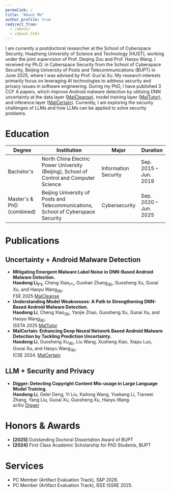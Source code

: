 ```yaml
---
permalink: /
title: "About Me"
author_profile: true
redirect_from: 
  - /about/
  - /about.html
---
```


I am currently a postdoctoral researcher at the School of Cyberspace Security, Huazhong University of Science and Technology (HUST), working under the joint supervision of Prof. Deqing Zou and Prof. Haoyu Wang. I received my Ph.D. in Cyberspace Security from the School of Cyberspace Security, Beijing University of Posts and Telecommunications (BUPT) in June 2025, where I was advised by Prof. Guo'ai Xu. My research interests primarily focus on leveraging AI technologies to address security and privacy issues in software engineering. During my PhD, I have published 3 CCF A papers, which improve Android malware detection by utilizing DNN uncertainty at the data layer ([MalCleanse](https://dl.acm.org/doi/abs/10.1145/3715769)), model training layer ([MalTutor](https://dl.acm.org/doi/abs/10.1145/3728884)), and inference layer ([MalCertain](https://dl.acm.org/doi/abs/10.1145/3597503.3639122)). Currently, I am exploring the security challenges of LLMs and how LLMs can be applied to solve security problems.  


Education
======


| Degree            | Institution                                              | Major               | Duration        |
|-------------------|----------------------------------------------------------|---------------------|-----------------|
| Bachelor's        | North China Electric Power University (Beijing), School of Control and Computer Science | Information Security | Sep. 2015 – Jun. 2019 |
| Master's & PhD (combined) | Beijing University of Posts and Telecommunications, School of Cyberspace Security | Cybersecurity      | Sep. 2020 – Jun. 2025 |



Publications
======

Uncertainty + Android Malware Detection
------
- __Mitigating Emergent Malware Label Noise in DNN-Based Android Malware Detection.__  <br>
  __Haodong Li<sub>(\*)</sub>__, Cheng Xiao<sub>(\*)</sub>, Guohan Zhang<sub>(&)</sub>, Guosheng Xu, Guoai Xu, and Haoyu Wang<sub>(&)</sub>. <br>
  FSE 2025 [MalCleanse](https://dl.acm.org/doi/abs/10.1145/3715769)
- __Understanding Model Weaknesses: A Path to Strengthening DNN-Based Android Malware Detection.__  <br>
  __Haodong Li__, Cheng Xiao<sub>(&)</sub>, Yanjie Zhao, Guosheng Xu, Guoai Xu, and Haoyu Wang<sub>(&)</sub>. <br>
  ISSTA 2025 [MalTutor](https://dl.acm.org/doi/abs/10.1145/3728884)
- __MalCertain: Enhancing Deep Neural Network Based Android Malware Detection by Tackling Prediction Uncertainty.__ <br>
  __Haodong Li__, Guosheng Xu<sub>(&)</sub>, Liu Wang, Xusheng Xiao, Xiapu Luo, Guoai Xu, and Haoyu Wang<sub>(&)</sub>. <br>
  ICSE 2024. [MalCertain](https://dl.acm.org/doi/abs/10.1145/3597503.3639122)

LLM + Security and Privacy
------
- __Digger: Detecting Copyright Content Mis-usage in Large Language Model Training.__ <br>
  __Haodong Li__, Gelei Deng, Yi Liu, Kailong Wang, Yuekang Li, Tianwei Zhang, Yang Liu, Guoai Xu, Guosheng Xu, Haoyu Wang. <br>
  *arXiv* [Digger](https://arxiv.org/abs/2401.00676)

Honors & Awards
======
- __[2025]__ Outstanding Doctoral Dissertation Award of BUPT
- __[2024]__ First Class Academic Scholarship for PhD Students, BUPT

Services
======
- PC Member (Artifact Evaluation Track), S&P 2026.
- PC Member (Artifact Evaluation Track), IEEE ISSRE 2025.

